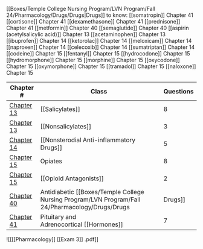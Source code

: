 
[[Boxes/Temple College Nursing Program/LVN Program/Fall 24/Pharmacology/Drugs/Drugs|Drugs]] to know:
[[somatropin]] Chapter 41
[[cortisone]] Chapter 41
[[dexamethasone]] Chapter 41
[[prednisone]] Chapter 41
[[metformin]] Chapter 40
[[semaglutide]] Chapter 40
[[aspirin (acetylsalicylic acid)]] Chapter 13
[[acetaminophen]] Chapter 13
[[ibuprofen]] Chapter 14
[[ketorolac]] Chapter 14
[[meloxicam]] Chapter 14
[[naproxen]] Chapter 14
[[celecoxib]] Chapter 14
[[sumatriptan]] Chapter 14
[[codeine]] Chapter 15
[[fentanyl]] Chapter 15
[[hydrocodone]] Chapter 15
[[hydromorphone]] Chapter 15
[[morphine]] Chapter 15
[[oxycodone]] Chapter 15
[[oxymorphone]] Chapter 15
[[tramadol]] Chapter 15
[[naloxone]] Chapter 15

| Chapter #                                                              | Class                                    | Questions |
| ---------------------------------------------------------------------- | ---------------------------------------- | --------- |
| [Chapter 13](kindle://book?action=open&asin=B09FRF11YJ&location=7091)  | [[Salicylates]]                              | 8         |
| [Chapter 13](kindle://book?action=open&asin=B09FRF11YJ&location=7091)  | [[Nonsalicylates]]                           | 3         |
| [Chapter 14](kindle://book?action=open&asin=B09FRF11YJ&location=7569)  | [[Nonsterodial Anti-inflammatory Drugs]]                                   | 5         |
| [Chapter 15](kindle://book?action=open&asin=B09FRF11YJ&location=8219)  | Opiates                                  | 8         |
| [Chapter 15](kindle://book?action=open&asin=B09FRF11YJ&location=8219)  | [[Opioid Antagonists]]                       | 2         |
| [Chapter 40](kindle://book?action=open&asin=B09FRF11YJ&location=22730) | Antidiabetic [[Boxes/Temple College Nursing Program/LVN Program/Fall 24/Pharmacology/Drugs/Drugs|Drugs]]                       | 8         |
| [Chapter 41](kindle://book?action=open&asin=B09FRF11YJ&location=23770) | Pituitary and<br>Adrenocortical [[Hormones]] | 7         |



  ![[[[Pharmacology]] [[Exam 3]] .pdf]]
  
  
  

 



